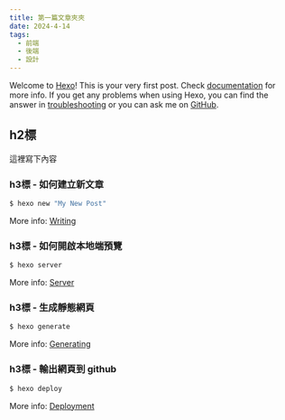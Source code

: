 ```yaml
---
title: 第一篇文章夾夾
date: 2024-4-14
tags: 
  - 前端
  - 後端
  - 設計
---
```

Welcome to [Hexo](https://hexo.io/)! This is your very first post. Check [documentation](https://hexo.io/docs/) for more info. If you get any problems when using Hexo, you can find the answer in [troubleshooting](https://hexo.io/docs/troubleshooting.html) or you can ask me on [GitHub](https://github.com/hexojs/hexo/issues).

## h2標
這裡寫下內容


### h3標 - 如何建立新文章
``` zsh
$ hexo new "My New Post"
```
More info: [Writing](https://hexo.io/docs/writing.html)

### h3標 - 如何開啟本地端預覽
``` zsh
$ hexo server
```
More info: [Server](https://hexo.io/docs/server.html)

### h3標 - 生成靜態網頁
``` zsh
$ hexo generate
```
More info: [Generating](https://hexo.io/docs/generating.html)

### h3標 - 輸出網頁到 github
``` zsh
$ hexo deploy
```
More info: [Deployment](https://hexo.io/docs/one-command-deployment.html)